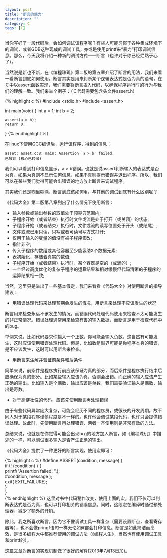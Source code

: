 ```yaml
---
layout: post
title: "断言的魅力"
description: ""
category: C
tags: [C]
---
```


当你写好了一段代码后，会如何调试该程序呢？有些人可能习惯于各种集成环境下的调试，或者GDB这种现成的调试工具，亦或是使用printf来“暴力”打印调试信息。那么，今天我将介绍一种新的调试方式——断言（也许对于你已经烂熟于心了）。

当然说是新也不新，在《编程珠玑》第二版的第五章介绍了断言的用法，我们来看一看断言到底如何使用。断言其实是用来判断某个逻辑表达式是否为真的语句，在Ｃ中以assert函数实现，我们需要将断言插入代码，以确保程序运行时的行为与我们的理解一致。我们来举个例子：（Ｃ代码需要包含头文件assert.h）

{% highlight c %}
#include <stdio.h>
#include <assert.h>

int main(void)
{
	int a = 1;
	int b = 2;

	assert(a > b);
	return 0;
}
{% endhighlight %}

在linux下使用GCC编译后，运行该程序，得到的信息：
    
    asset: asset.c:8: main: Assertion `a > b' failed.
    已放弃 (核心已转储)

我们可以看到打印信息显示，a > b错误。也就是说assert判断输入的表达式是否为真，如果为真则不显示任何信息，如果不真则提示错误并退出程序。所以，我们可以在某些我们觉得可能会出错误的地方放上断言来调试程序。

其实我们还是糊里糊涂，断言到底该如何用，与其他的调试到底有什么区别呢？

《代码大全》第二版第八章列出了什么情况下使用断言：

* 输入参数或输出参数的取值处于预期的范围内;
* 子程序开始（或者结束）执行时文件或流是处于打开（或关闭）的状态;
* 子程序开始（或者结束）执行时，文件或流的读写位置处于开头（或结尾）;
* 文件或流已用只读，只写或者可读可写方式打开;
* 仅用于输入的变量的值没有被子程序修改;
* 指针非空;
* 传入子程序的数组或其他容器至少能容纳X个数据元素;
* 表初始化，存储着真实的数值;
* 子程序开始（或者结束）执行时，某个容器是空的（或满的）;
* 一个经过高度优化的复杂子程序的运算结果和相对缓慢但代码清晰的子程序的运算结果相一致;

当然，这里只是举出了一些基本假定，我们来看看《代码大全》对使用断言的指导建议：

* 用错误处理代码来处理预期会发生的情况，用断言来处理不应该发生的状况

断言用来检查永远不该发生的情况，而错误代码处理代码使用来检查不太可能发生的非正常情况。错误处理通常用来检查有害的输入数据，而断言是用于检查代码中的bug。

举例来说，比如代码要求你输入一个正数，你可能会输入负数，这当然有可能发生，这时应该使用错误处理代码。但是，比如数组越界可能是你程序本身的错误，是不应该发生，这时可以用断言来检查。

* 用断言来注解并验证前条件和后条件

简单来说，前条件是程序执行前应该保证为真的部分，而后条件是程序执行结束后应确保为真的部分。比如某些输入应该为真，否则会出错。而正确的输入应该产生正确的输出。比如输入是个偶数，输出应该是单数，我们需要验证输入是偶数，输出是奇数。

* 对于高健壮性的代码，应该先使用断言再处理错误

由于有些代码异常庞大复杂，可能会经历不同的程序员，或很长的开发周期。故不同人对于某段程序谨慎程度是不一样的。也许他会调试某段代码，也许只会提供错误处理。故此时，先使用断言再处理错误，两者一齐使用则是非常有效的方法。

总结来说，也就是在你觉得可能会出现bug的地方加入断言，如《编程珠玑》中描述的一样，可以测试很多输入是否产生正确的输出。

《代码大全》提供了一种更好的断言实现，使用宏即可：

{% highlight c %}
#define ASSERT(condition, message) {    	\
	if (! (condition) ) {               	\
		printf("Assertion failed: ",);  \
			#condition, message );	\
		exit( EXIT_FAILURE);            \
	}                                   	\
}                                       	\
{% endhighlight %}
这里对书中代码稍作改变，使用上面的宏，我们不仅可以判断表达式是否为真，也可以打印相关的错误信息。同时，这段宏在编译时通过预处理器，减少了额外的开销。

除此，我之所喜欢断言，因为它不像调试工具一样复杂（需要设置断点，查看寄存器等），也不会像pringf语句一样无论如何都会打印信息。断言是如此简洁而高效，是很多编程大牛都推荐使用的调试方法（《编程人生》，当然也有使用调试工具和printf的）。

 [这篇文章](http://www.cnblogs.com/WJPeng/p/3187722.html)对断言的实现机制做了很好的解释(2013年7月13日加)。
